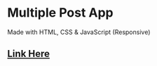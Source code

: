 # Multiple Post App
Made with HTML, CSS & JavaScript (Responsive)

## [Link Here](https://postapp2.surge.sh/)

